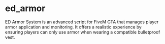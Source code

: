 # ed_armor
ED Armor System is an advanced script for FiveM GTA that manages player armor application and monitoring. It offers a realistic experience by ensuring players can only use armor when wearing a compatible bulletproof vest.
